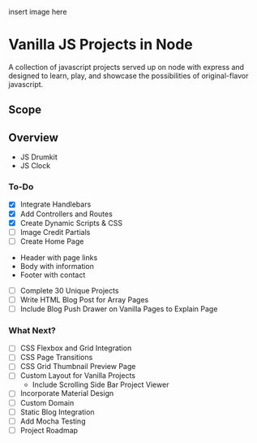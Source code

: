 insert image here

# Vanilla JS Projects in Node

A collection of javascript projects served up on node with express and designed to learn, play, and showcase the possibilities of original-flavor javascript.

## Scope

## Overview
* JS Drumkit
* JS Clock

### To-Do
- [x] Integrate Handlebars
- [x] Add Controllers and Routes
- [x] Create Dynamic Scripts & CSS
- [ ] Image Credit Partials
- [ ] Create Home Page
 - Header with page links
 - Body with information
 - Footer with contact
- [ ] Complete 30 Unique Projects
- [ ] Write HTML Blog Post for Array Pages
- [ ] Include Blog Push Drawer on Vanilla Pages to Explain Page

### What Next?
- [ ] CSS Flexbox and Grid Integration
- [ ] CSS Page Transitions
- [ ] CSS Grid Thumbnail Preview Page
- [ ] Custom Layout for Vanilla Projects
  - Include Scrolling Side Bar Project Viewer
- [ ] Incorporate Material Design
- [ ] Custom Domain
- [ ] Static Blog Integration
- [ ] Add Mocha Testing
- [ ] Project Roadmap
